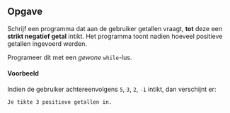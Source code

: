 ## Opgave
Schrijf een programma dat aan de gebruiker getallen vraagt, **tot** deze een **strikt negatief getal** intikt. 
Het programma toont nadien hoeveel positieve getallen ingevoerd werden.

Programeer dit met een *gewone* `while`-lus.

#### Voorbeeld
Indien de gebruiker achtereenvolgens `5`, `3`, `2`, `-1` intikt, dan verschijnt er:

```
Je tikte 3 positieve getallen in.
```
